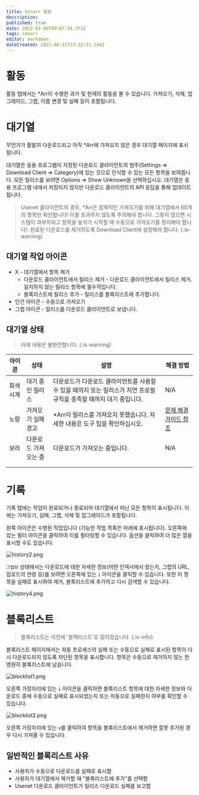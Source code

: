 ```yaml
---
title: Sonarr 활동
description: 
published: true
date: 2022-02-06T09:07:34.371Z
tags: sonarr
editor: markdown
dateCreated: 2021-06-11T23:32:31.144Z
---
```


# 활동

활동 탭에서는 \*Arr이 수행한 과거 및 현재의 활동을 볼 수 있습니다. 가져오기, 삭제, 업그레이드, 그랩, 이름 변경 및 실패 등이 포함됩니다.

# 대기열

무언가가 활발히 다운로드되고 아직 \*Arr에 가져오지 않은 경우 대기열 페이지에 표시됩니다.

대기열은 응용 프로그램이 지정된 다운로드 클라이언트의 범주(Settings => Download Client => Category)에 있는 것으로 인식할 수 있는 모든 항목을 보여줍니다. 모든 릴리스를 보려면 Options => Show Unknown을 선택하십시오. 대기열은 응용 프로그램 내에서 저장되지 않지만 다운로드 클라이언트의 API 응답을 통해 업데이트됩니다.

> Usenet 클라이언트의 경우, \*Arr은 잠재적인 가져오기를 위해 대기열에서 60개의 항목만 확인합니다! 이를 초과하지 않도록 주의해야 합니다. 그렇지 않으면 시스템이 과부하되고 항목을 놓치기 시작할 때 수동으로 가져오기를 정리해야 합니다!.
> 완료된 다운로드를 제거하도록 Download Client에 설정해야 합니다. {.is-warning}

## 대기열 작업 아이콘

- X - 대기열에서 항목 제거
  - 다운로드 클라이언트에서 릴리스 제거 - 다운로드 클라이언트에서 릴리스 제거. 일치하지 않는 릴리스 항목에 필수적입니다.
  - 블록리스트에 릴리스 추가 - 릴리스를 블록리스트에 추가합니다.
- 인간 아이콘 - 수동으로 가져오기
- 그랩 아이콘 - 릴리스를 다운로드 클라이언트로 보냅니다.

## 대기열 상태

> 아래 내용은 불완전합니다. {.is-warning}

| 아이콘       | 상태                   | 설명                                                                                     | 해결 방법                                         |
| ---------- | ------------------------ | ----------------------------------------------------------------------------------------------- | -------------------------------------------------------- |
| 회색 시계 | 대기 중인 릴리스          | 다운로드가 다운로드 클라이언트를 사용할 수 있을 때까지 또는 릴리스가 지연 프로필 규칙을 충족할 때까지 대기 중입니다. | N/A                                                      |
| 노랑     | 가져오기 실패 경고 | \*Arr이 릴리스를 가져오지 못했습니다. 자세한 내용은 도구 팁을 확인하십시오.                    | [문제 해결 가이드 참조](/sonarr/troubleshooting) |
| 보라     | 다운로드 가져오는 중       | 다운로드가 가져오는 중입니다.                                                                           | N/A                                                      |
|            |                          |                                                                                                 |                                                          |
|            |                          |                                                                                                 |                                                          |

# 기록

기록 탭에는 작업이 완료되거나 종료되어 대기열에서 떠난 모든 항목이 표시됩니다. 이에는 가져오기, 실패, 그랩, 삭제 및 업그레이드가 포함됩니다.

왼쪽 아이콘은 수행된 작업입니다 (가능한 작업 목록은 아래에 표시됩니다). 오른쪽에 있는 필터 아이콘을 클릭하여 이를 필터링할 수 있습니다. 옵션을 클릭하여 더 많은 열을 표시할 수도 있습니다.

![history2.png](/assets/sonarr/history2.png)

`그랩된` 상태에서는 다운로드에 대한 자세한 정보(어떤 인덱서에서 왔는지, 그랩의 URL, 업로드의 연령 등)를 보려면 오른쪽에 있는 `i` 아이콘을 클릭할 수 있습니다. 또한 이 항목을 실패로 표시하여 제거, 블록리스트에 추가하고 다시 검색할 수 있습니다.

![history4.png](/assets/sonarr/history4.png)

# 블록리스트

> 블록리스트는 이전에 '블랙리스트'로 알려졌습니다. {.is-info}

블록리스트 페이지에서는 자동 프로세스의 실패 또는 수동으로 실패로 표시된 항목이 다시 다운로드되지 않도록 차단된 항목을 표시합니다. 항목은 수동으로 제거하지 않는 한 영원히 블록리스트에 남습니다.

![blocklist1.png](/assets/sonarr/blocklist1.png)

오른쪽 가장자리에 있는 `i` 아이콘을 클릭하면 블록리스트 항목에 대한 자세한 정보와 다운로드 중에 수동으로 실패로 표시되었는지 또는 자동으로 실패한지 여부를 확인할 수 있습니다.

![blocklist2.png](/assets/sonarr/blocklist2.png)

오른쪽 가장자리에 있는 `x`를 클릭하여 항목을 블록리스트에서 제거하면 잘못 추가된 경우 다시 가져올 수 있습니다.

## 일반적인 블록리스트 사유

- 사용자가 수동으로 다운로드를 실패로 표시함
- 사용자가 대기열에서 제거할 때 "블록리스트에 추가"를 선택함
- Usenet 다운로드 클라이언트가 릴리스 다운로드 실패를 보고함